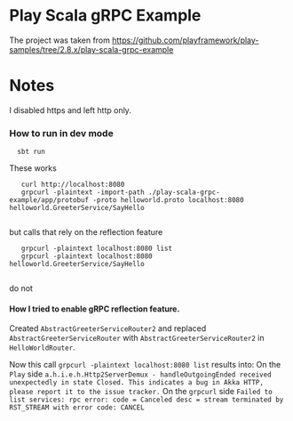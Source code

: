 # Play Scala gRPC Example

The project was taken from https://github.com/playframework/play-samples/tree/2.8.x/play-scala-grpc-example


# Notes

I disabled https and left http only.



### How to run in dev mode

```
  sbt run 
```
   

These works

```
   curl http://localhost:8080   
   grpcurl -plaintext -import-path ./play-scala-grpc-example/app/protobuf -proto helloworld.proto localhost:8080 helloworld.GreeterService/SayHello
                  
``` 
   

but calls that rely on the reflection feature  

```
   grpcurl -plaintext localhost:8080 list
   grpcurl -plaintext localhost:8080 helloworld.GreeterService/SayHello
    
```

do not

            


#### How I tried to enable gRPC reflection feature.

Created `AbstractGreeterServiceRouter2` and replaced `AbstractGreeterServiceRouter` with `AbstractGreeterServiceRouter2` in `HelloWorldRouter`.


Now this call ```grpcurl -plaintext localhost:8080 list``` results into:
On the `Play` side  `a.h.i.e.h.Http2ServerDemux - handleOutgoingEnded received unexpectedly in state Closed. This indicates a bug in Akka HTTP, please report it to the issue tracker.`
On the `grpcurl` side `Failed to list services: rpc error: code = Canceled desc = stream terminated by RST_STREAM with error code: CANCEL`